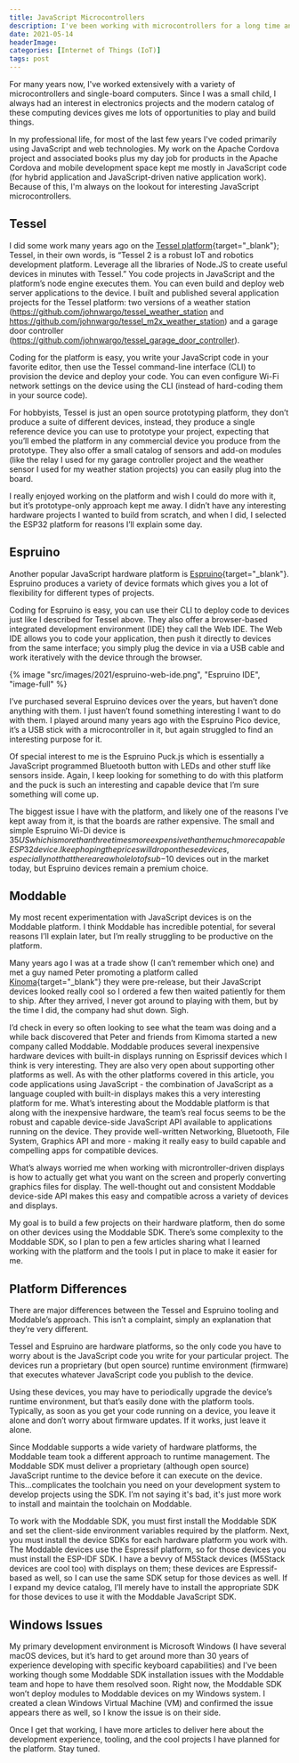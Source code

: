 ```yaml
---
title: JavaScript Microcontrollers
description: I've been working with microcontrollers for a long time and there is a new trend around JavaScript-based microcontrollers (my favorite) and I wrote this post to introduce some of the ones I'm playing around with.
date: 2021-05-14
headerImage: 
categories: [Internet of Things (IoT)]
tags: post
---
```


For many years now, I've worked extensively with a variety of microcontrollers and single-board computers. Since I was a small child, I always had an interest in electronics projects and the modern catalog of these computing devices gives me lots of opportunities to play and build things.

In my professional life, for most of the last few years I've coded primarily using JavaScript and web technologies. My work on the Apache Cordova project and associated books plus my day job for products in the Apache Cordova and mobile development space kept me mostly in JavaScript code (for hybrid application and JavaScript-driven native application work). Because of this, I'm always on the lookout for interesting JavaScript microcontrollers.

## Tessel

I did some work many years ago on the [Tessel platform](https://tessel.io/){target="_blank"}; Tessel, in their own words, is “Tessel 2 is a robust IoT and robotics development platform. Leverage all the libraries of Node.JS to create useful devices in minutes with Tessel.” You code projects in JavaScript and the platform’s node engine executes them. You can even build and deploy web server applications to the device. I built and published several application projects for the Tessel platform: two versions of a weather station (https://github.com/johnwargo/tessel_weather_station and https://github.com/johnwargo/tessel_m2x_weather_station) and a garage door controller (https://github.com/johnwargo/tessel_garage_door_controller).

Coding for the platform is easy, you write your JavaScript code in your favorite editor, then use the Tessel command-line interface (CLI) to provision the device and deploy your code. You can even configure Wi-Fi network settings on the device using the CLI (instead of hard-coding them in your source code).

For hobbyists, Tessel is just an open source prototyping platform, they don’t produce a suite of different devices, instead, they produce a single reference device you can use to prototype your project, expecting that you’ll embed the platform in any commercial device you produce from the prototype. They also offer a small catalog of sensors and add-on modules (like the relay I used for my garage controller project and the weather sensor I used for my weather station projects) you can easily plug into the board.

I really enjoyed working on the platform and wish I could do more with it, but it’s prototype-only approach kept me away. I didn’t have any interesting hardware projects I wanted to build from scratch, and when I did, I selected the ESP32 platform for reasons I’ll explain some day.

## Espruino

Another popular JavaScript hardware platform is [Espruino](https://espruino.com/){target="_blank"}. Espruino produces a variety of device formats which gives you a lot of flexibility for different types of projects. 

Coding for Espruino is easy, you can use their CLI to deploy code to devices just like I described for Tessel above. They also offer a browser-based integrated development environment (IDE) they call the Web IDE. The Web IDE allows you to code your application, then push it directly to devices from the same interface; you simply plug the device in via a USB cable and work iteratively with the device through the browser.

{% image "src/images/2021/espruino-web-ide.png", "Espruino IDE", "image-full" %}

I’ve purchased several Espruino devices over the years, but haven’t done anything with them. I just haven’t found something interesting I want to do with them. I played around many years ago with the Espruino Pico device, it’s a USB stick with a microcontroller in it, but again struggled to find an interesting purpose for it. 

Of special interest to me is the Espruino Puck.js which is essentially a JavaScript programmed Bluetooth button with LEDs and other stuff like sensors inside. Again, I keep looking for something to do with this platform and the puck is such an interesting and capable device that I’m sure something will come up.

The biggest issue I have with the platform, and likely one of the reasons I’ve kept away from it, is that the boards are rather expensive. The small and simple Espruino Wi-Di device is $35US which is more than three times more expensive than the much more capable ESP32 device. I keep hoping the prices will drop on these devices, especially not that there are a whole lot of sub-$10 devices out in the market today, but Espruino devices remain a premium choice.

## Moddable

My most recent experimentation with JavaScript devices is on the Moddable platform. I think Moddable has incredible potential, for several reasons I’ll explain later, but I’m really struggling to be productive on the platform.

Many years ago I was at a trade show (I can’t remember which one) and met a guy named Peter promoting a platform called [Kinoma](https://en.wikipedia.org/wiki/Kinoma){target="_blank"} they were pre-release, but their JavaScript devices looked really cool so I ordered a few then waited patiently for them to ship. After they arrived, I never got around to playing with them, but by the time I did, the company had shut down. Sigh.

I’d check in every so often looking to see what the team was doing and a while back discovered that Peter and friends from Kimoma started a new company called Moddable. Moddable produces several inexpensive hardware devices with built-in displays running on Esprissif devices which I think is very interesting. They are also very open about supporting other platforms as well. As with the other platforms covered in this article, you code applications using JavaScript - the combination of JavaScript as a language coupled with built-in displays makes this a very interesting platform for me.
What’s interesting about the Moddable platform is that along with the inexpensive hardware, the team’s real focus seems to be the robust and capable device-side JavaScript API available to applications running on the device. They provide well-written Networking, Bluetooth, File System, Graphics API and more - making it really easy to build capable and compelling apps for compatible devices.

What’s always worried me when working with microntroller-driven displays is how to actually get what you want on the screen and properly converting graphics files for display. The well-thought out and consistent Moddable device-side API makes this easy and compatible across a variety of devices and displays.

My goal is to build a few projects on their hardware platform, then do some on other devices using the Moddable SDK. There’s some complexity to the Moddable SDK, so I plan to pen a few articles sharing what I learned working with the platform and the tools I put in place to make it easier for me.

## Platform Differences

There are major differences between the Tessel and Espruino tooling and Moddable’s approach. This isn’t a complaint, simply an explanation that they’re very different.

Tessel and Espruino are hardware platforms, so the only code you have to worry about is the JavaScript code you write for your particular project. The devices run a proprietary (but open source) runtime environment (firmware) that executes whatever JavaScript code you publish to the device.

Using these devices, you may have to periodically upgrade the device’s runtime environment, but that’s easily done with the platform tools. Typically, as soon as you get your code running on a device, you leave it alone and don’t worry about firmware updates. If it works, just leave it alone.

Since Moddable supports a wide variety of hardware platforms, the Moddable team took a different approach to runtime management. The Moddable SDK must deliver a proprietary (although open source) JavaScript runtime to the device before it can execute on the device. This...complicates the toolchain you need on your development system to develop projects using the SDK. I’m not saying it's bad, it's just more work to install and maintain the toolchain on Moddable.

To work with the Moddable SDK, you must first install the Moddable SDK and set the client-side environment variables required by the platform. Next, you must install the device SDKs for each hardware platform you work with. The Moddable devices use the Espressif platform, so for those devices you must install the ESP-IDF SDK. I have a bevvy of M5Stack devices (M5Stack devices are cool too) with displays on them; these devices are Espressif-based as well, so I can use the same SDK setup for those devices as well. If I expand my device catalog, I’ll merely have to install the appropriate SDK for those devices to use it with the Moddable JavaScript SDK.

## Windows Issues

My primary development environment is Microsoft Windows (I have several macOS devices, but it’s hard to get around more than 30 years of experience developing with specific keyboard capabilities) and I’ve been working though some Moddable SDK installation issues with the Moddable team and hope to have them resolved soon. Right now, the Moddable SDK won’t deploy modules to Moddable devices on my Windows system. I created a clean Windows Virtual Machine (VM) and confirmed the issue appears there as well, so I know the issue is on their side.

Once I get that working, I have more articles to deliver here about the development experience, tooling, and the cool projects I have planned for the platform. Stay tuned.
